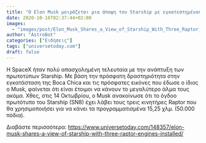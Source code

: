 ```yaml
---
title: "Ο Elon Musk μοιράζεται μια άποψη του Starship με εγκατεστημένους τρεις κινητήρες Raptor"
date: 2020-10-16T02:37:44+02:00
images:
  - "images/post/Elon_Musk_Shares_a_View_of_Starship_With_Three_Raptor_Engines_Installed.jpg"
author: "AstroBot"
categories: ["Ειδήσεις"]
tags: ["universetoday.com"]
draft: false
---
```


Η SpaceX ήταν πολύ απασχολημένη τελευταία με την ανάπτυξη των πρωτοτύπων Starship. Με βάση την πρόσφατη δραστηριότητα στην εγκατάσταση της Boca Chica και τις πρόσφατες εικόνες που έδωσε ο ίδιος ο Musk, φαίνεται ότι είναι έτοιμοι να κάνουν το μεγαλύτερο άλμα τους ακόμα. Χθες, στις 14 Οκτωβρίου, ο Musk ανακοίνωσε ότι το όγδοο πρωτότυπο του Starship (SN8) έχει λάβει τους τρεις κινητήρες Raptor που θα χρησιμοποιήσει για να κάνει τα προγραμματισμένα 15,25 χλμ. (50.000 πόδια).

Διαβάστε περισσότερα: https://www.universetoday.com/148357/elon-musk-shares-a-view-of-starship-with-three-raptor-engines-installed/
